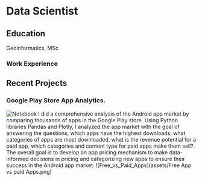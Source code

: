 # Data Scientist

## Education
Geoinformatics, MSc



### Work Experience


## Recent Projects
### Google Play Store App Analytics.
![Notebook](Google_Play_Store_App_Analytics.ipynb)
I did a comprehensive analysis of the Android app market by comparing thousands of apps in the Google Play store. Using Python libraries Pandas and Plotly, I analyzed the app market with the goal of answering the questions, which apps have the highest downloads, what categories of apps are most downloaded, what is the revenue potential for a paid app, which categories and content type for paid apps make them sell?. The overall goal is to develop an app pricing mechanism to make data-informed decisions in pricing and categorizing new apps to ensure their success in the Android app market. 
![Free_vs_Paid_Apps](assets/Free App vs paid Apps.png)




